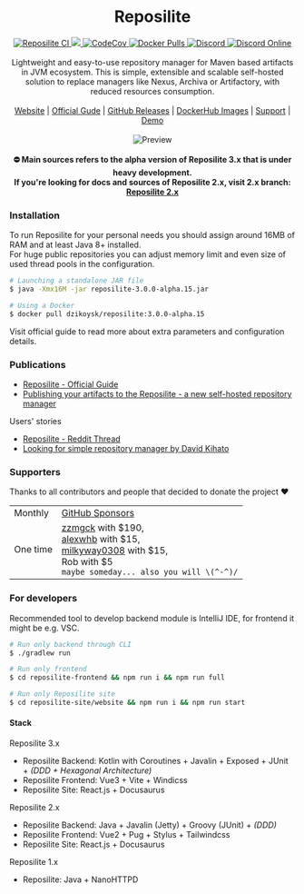 <div align="center">
 <h1>Reposilite</h1>
 <div>
  <a href="https://github.com/dzikoysk/reposilite/actions/workflows/gradle.yml">
   <img alt="Reposilite CI" src="https://github.com/dzikoysk/reposilite/actions/workflows/gradle.yml/badge.svg" />
  </a>
  <a href="https://github.com/dzikoysk/reposilite/releases">
   <img src="https://repo.panda-lang.org/api/badge/latest/releases/org/panda-lang/reposilite?color=40c14a&name=Reposilite&prefix=v" />
  </a>
  <a href="https://codecov.io/gh/dzikoysk/reposilite">
   <img alt="CodeCov" src="https://codecov.io/gh/dzikoysk/reposilite/branch/main/graph/badge.svg?token=9flNHTSJpp" />
  </a>
  <a href="https://hub.docker.com/r/dzikoysk/reposilite">
   <img alt="Docker Pulls" src="https://img.shields.io/docker/pulls/dzikoysk/reposilite.svg?label=pulls&logo=docker" />
  </a>
  <!--
  <a href="(https://www.codefactor.io/repository/github/dzikoysk/reposilite/overview/main">
   <img alt="CodeFactor" src="https://www.codefactor.io/repository/github/dzikoysk/reposilite/badge/main" />
  </a>
  -->
  <a href="https://discord.gg/qGRqmGjUFX">
   <img alt="Discord" src="https://img.shields.io/badge/discord-reposilite-738bd7.svg?style=square" />
  </a>
  <a href="https://discord.gg/qGRqmGjUFX">
   <img alt="Discord Online" src="https://img.shields.io/discord/204728244434501632.svg" />
  </a>
 </div>
 <br>
 <div>
  Lightweight and easy-to-use repository manager for Maven based artifacts in JVM ecosystem. 
This is simple, extensible and scalable self-hosted solution to replace managers like Nexus, Archiva or Artifactory, with reduced resources consumption. 
 </div>
 <br>
 <div>
  <a href="https://reposilite.com">Website</a>
  |
  <a href="https://reposilite.com/docs/about">Official Gude</a>
  |
  <a href="https://github.com/dzikoysk/reposilite/releases">GitHub Releases</a>
  |
  <a href="https://hub.docker.com/r/dzikoysk/reposilite">DockerHub Images</a>
  |
  <a href="https://panda-lang.org/support">Support</a>
  |
  <a href="https://repo.panda-lang.org">Demo</a>
 </div>
 <br>
 <img alt="Preview" src="https://user-images.githubusercontent.com/4235722/133891983-966e5c6d-97b1-48cc-b754-6e88117ee4f7.png" />
 <br>
 <br>
 <strong>
  ⛔ Main sources refers to the alpha version of Reposilite 3.x that is under heavy development.
  <br>
  If you're looking for docs and sources of Reposilite 2.x, visit 2.x branch: <a href="https://github.com/dzikoysk/reposilite/tree/2.x">Reposilite 2.x</a>
 </strong>
</div>

### Installation
To run Reposilite for your personal needs you should assign around 16MB of RAM and at least Java 8+ installed. <br>
For huge public repositories you can adjust memory limit and even size of used thread pools in the configuration.

```bash
# Launching a standalone JAR file
$ java -Xmx16M -jar reposilite-3.0.0-alpha.15.jar

# Using a Docker
$ docker pull dzikoysk/reposilite:3.0.0-alpha.15
```

Visit official guide to read more about extra parameters and configuration details.

### Publications
* [Reposilite - Official Guide](https://reposilite.com/docs/about)
* [Publishing your artifacts to the Reposilite - a new self-hosted repository manager ](https://dev.to/dzikoysk/publishing-your-artifacts-to-the-reposilite-a-new-self-hosted-repository-manager-3n0h)

Users' stories

* [Reposilite - Reddit Thread](https://www.reddit.com/r/java/comments/k8i2m0/reposilite_alternative_lightweight_maven/)
* [Looking for simple repository manager by David Kihato](https://kihats.medium.com/custom-self-hosted-maven-repository-cbb778031f68)

### Supporters
Thanks to all contributors and people that decided to donate the project ❤️

<table>
 <tr><td>Monthly</td><td><a href="https://github.com/sponsors/dzikoysk">GitHub Sponsors</a></td></tr>
 <tr>
  <td>One time</td>
  <td>
   <a href="https://github.com/zzmgck">zzmgck</a> with $190,<br>
   <a href="https://github.com/alexwhb">alexwhb</a> with $15, <br>
   <a href="https://github.com/milkyway0308">milkyway0308</a> with $15, <br>
   Rob with $5 <br>
   <code>maybe someday... also you will \(^-^)/</code>
  </td>
 </tr>
</table>

### For developers

Recommended tool to develop backend module is IntelliJ IDE, for frontend it might be e.g. VSC. 

```bash
# Run only backend through CLI
$ ./gradlew run

# Run only frontend
$ cd reposilite-frontend && npm run i && npm run full

# Run only Reposilite site
$ cd reposilite-site/website && npm run i && npm run start
```

#### Stack

Reposilite 3.x
* Reposilite Backend: Kotlin with Coroutines + Javalin + Exposed + JUnit + _(DDD + Hexagonal Architecture)_
* Reposilite Frontend: Vue3 + Vite + Windicss
* Reposilite Site: React.js + Docusaurus

Reposilite 2.x
* Reposilite Backend: Java + Javalin (Jetty) + Groovy (JUnit) + _(DDD)_
* Reposilite Frontend: Vue2 + Pug + Stylus + Tailwindcss
* Reposilite Site: React.js + Docusaurus 

Reposilite 1.x
* Reposilite: Java + NanoHTTPD
